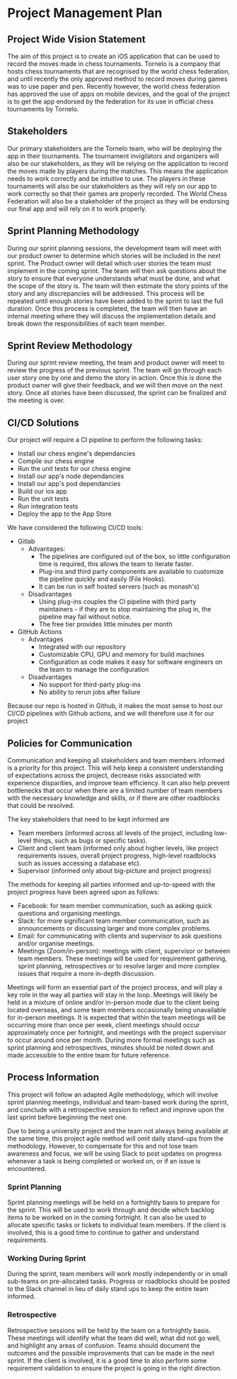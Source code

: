 # Project Management Plan

## Project Wide Vision Statement
The aim of this project is to create an iOS application that can be used to record the moves made in chess tournaments. Tornelo is a company that hosts chess tournaments that are recognised by the world chess federation, and until recently the only approved method to record moves during games was to use paper and pen. Recently however, the world chess federation has approved the use of apps on mobile devices, and the goal of the project is to get the app endorsed by the federation for its use in official chess tournaments by Tornelo.

## Stakeholders
Our primary stakeholders are the Tornelo team, who will be deploying the app in their tournaments. The tournament invigilators and organizers will also be our stakeholders, as they will be relying on the application to record the moves made by players during the matches. This means the application needs to work correctly and be intuitive to use. The players in these tournaments will also be our stakeholders as they will rely on our app to work correctly so that their games are properly recorded. The World Chess Federation will also be a stakeholder of the project as they will be endorsing our final app and will rely on it to work properly.

## Sprint Planning Methodology
During our sprint planning sessions, the development team will meet with our product owner to determine which stories will be included in the next sprint. The Product owner will detail which user stories the team must implement in the coming sprint. The team will then ask questions about the story to ensure that everyone understands what must be done, and what the scope of the story is. The team will then estimate the story points of the story and any discrepancies will be addressed. This process will be repeated until enough stories have been added to the sprint to last the full duration. Once this process is completed, the team will then have an internal meeting where they will discuss the implementation details and break down the responsibilities of each team member.

## Sprint Review Methodology
During our sprint review meeting, the team and product owner will meet to review the progress of the previous sprint. The team will go through each user story one by one and demo the story in action. Once this is done the product owner will give their feedback, and we will then move on the next story. Once all stories have been discussed, the sprint can be finalized and the meeting is over.

## CI/CD Solutions
Our project will require a CI pipeline to perform the following tasks:
- Install our chess engine's dependancies
- Compile our chess engine
- Run the unit tests for our chess engine
- Install our app's node dependancies
- Install our app's pod dependancies
- Build our ios app
- Run the unit tests
- Run integration tests
- Deploy the app to the App Store

We have considered the following CI/CD tools:
- Gitlab
  - Advantages:
    - The pipelines are configured out of the box, so little configuration time is required, this allows the team to iterate faster.
    - Plug-ins and third party components are available to customize the pipeline quickly and easily (File Hooks).   
    - It can be run in self hosted servers (such as monash's)
  - Disadvantages
    - Using plug-ins couples the CI pipeline with  third party maintainers - if they are to stop maintaining the plug in, the pipeline may fail without notice.
    - The free tier provides little minutes per month
- GitHub Actions
  - Advantages
    - Integrated with our repository
    - Customizable CPU, GPU and memory for build machines
    - Configuration as code makes it easy for software engineers on the team to manage the configuration
  - Disadvantages
    - No support for third-party plug-ins
    - No ability to rerun jobs after failure

Because our repo is hosted in Github, it makes the most sense to host our CI/CD pipelines with Github actions, and we will therefore use it for our project
  
## Policies for Communication
Communication and keeping all stakeholders and team members informed is a priority for this project. This will help keep a consistent understanding of expectations across the project, decrease risks associated with experience disparities, and improve team efficiency. It can also help prevent bottlenecks that occur when there are a limited number of team members with the necessary knowledge and skills, or if there are other roadblocks that could be resolved. 

The key stakeholders that need to be kept informed are
- Team members (informed across all levels of the project, including low-level things, such as bugs or specific tasks).
- Client and client team (informed only about higher levels, like project requirements issues, overall project progress, high-level roadblocks such as issues accessing a database etc). 
- Supervisor (informed only about big-picture and project progress)

The methods for keeping all parties informed and up-to-speed with the project progress have been agreed upon as follows: 
- Facebook: for team member communication, such as asking quick questions and organising meetings.
- Slack: for more significant team member communication, such as announcements or discussing larger and more complex problems. 
- Email: for communicating with clients and supervisor to ask questions and/or organise meetings.
- Meetings (Zoom/in-person): meetings with client, supervisor or between team members. These meetings will be used for requirement gathering, sprint planning, retrospectives or to resolve larger and more complex issues that require a more in-depth discussion. 

Meetings will form an essential part of the project process, and will play a key role in the way all parties will stay in the loop. Meetings will likely be held in a mixture of online and/or in-person mode due to the client being located overseas, and some team members occasionally being unavailable for in-person meetings. It is expected that within the team meetings will be occurring more than once per week, client meetings should occur approximately once per fortnight, and meetings with the project supervisor to occur around once per month. During more formal meetings such as sprint planning and retrospectives, minutes should be noted down and made accessible to the entire team for future reference. 

## Process Information

This project will follow an adapted Agile methodology, which will involve sprint planning meetings, individual and team-based work during the sprint, and conclude with a retrospective session to reflect and improve upon the last sprint before beginning the next one. 

Due to being a university project and the team not always being available at the same time, this project agile method will omit daily stand-ups from the methodology. However, to compensate for this and not lose team awareness and focus, we will be using Slack to post updates on progress whenever a task is being completed or worked on, or if an issue is encountered. 

### Sprint Planning
Sprint planning meetings will be held on a fortnightly basis to prepare for the sprint. This will be used to work through and decide which backlog items to be worked on in the coming fortnight. It can also be used to allocate specific tasks or tickets to individual team members. If the client is involved, this is a good time to continue to gather and understand requirements. 

### Working During Sprint 
During the sprint, team members will work mostly independently or in small sub-teams on pre-allocated tasks. Progress or roadblocks should be posted to the Slack channel in lieu of daily stand ups to keep the entire team informed. 

### Retrospective
Retrospective sessions will be held by the team on a fortnightly basis. These meetings will identify what the team did well, what did not go well, and highlight any areas of confusion. Teams should document the outcomes and the possible improvements that can be made in the next sprint. If the client is involved, it is a good time to also perform some requirement validation to ensure the project is going in the right direction.  
